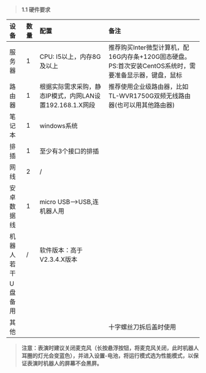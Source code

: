 > **1.1 硬件要求**

| 设备 | 数量 | 配置 | 备注 |
| :--- | :--- | :--- | :--- |
| 服务器 | 1 | CPU: I5以上，内存8G及以上 | 推荐购买Inter微型计算机，配16G内存条+120G固态硬盘。  PS:首次安装CentOS系统时，需要准备显示器，键盘，鼠标 |
| 路由器 | 1 | 根据实际需求采购，静态IP模式，内网LAN设置192.168.1.X网段 | 推荐使用企业级路由器，比如TL-WVR1750G双频无线路由器\(也可以用其他路由器\) |
| 笔记本 | 1 | windows系统 |  |
| 排插 | 1 | 至少有3个接口的排插 |  |
| 网线 | 2 | / |  |
| 安卓数据线 | 1 | micro USB--&gt;USB,连机器人用 |  |
| 机器人若干 | / | 软件版本：高于V2.3.4.X版本 |  |
| U盘备用 |  |  |  |
| 其他 |  |  | 十字螺丝刀拆后盖时使用 |

> **注意：表演时建议关闭麦克风（长按悬浮按钮，将麦克风关闭，此时机器人耳圈的灯光会变蓝色），并进入设置-电池，将运行模式选为性能模式，以保证表演时机器人的屏幕不会黑屏。**



